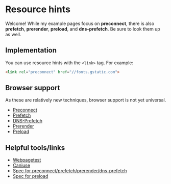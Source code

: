 # Resource hints

Welcome! While my example pages focus on **preconnect**, there is also **prefetch**, **prerender**, **preload**, and **dns-prefetch**. Be sure to look them up as well.

## Implementation
You can use resource hints with the ```<link>``` tag. For example:
```html
<link rel="preconnect" href="//fonts.gstatic.com">
```

## Browser support

As these are relatively new techniques, browser support is not yet universal.
* [Preconnect](https://caniuse.com/#feat=link-rel-preconnect)
* [Prefetch](https://caniuse.com/#feat=link-rel-prefetch)
* [DNS-Prefetch](https://caniuse.com/#feat=link-dns-prefetch)
* [Prerender](https://caniuse.com/#feat=link-rel-prerender)
* [Preload](https://caniuse.com/#feat=link-rel-preload)

## Helpful tools/links
* [Webpagetest](https://www.webpagetest.org/)
* [Caniuse](https://caniuse.com/)
* [Spec for preconnect/prefetch/prerender/dns-prefetch](https://w3c.github.io/resource-hints/)
* [Spec for preload](https://www.w3.org/TR/preload/)
